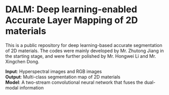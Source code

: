 # DALM: Deep learning-enabled Accurate Layer Mapping of 2D materials
This is a public repository for deep learning-based accurate segmentation of 2D materials. The codes were mainly developed by Mr. Zhutong Jiang in the starting stage, and were further polished by Mr. Hongwei Li and Mr. Xingchen Dong. 


<b>Input</b>: Hyperspectral images and RGB images \
<b>Output</b>: Multi-class segmentation map of 2D materials \
<b>Model</b>: A two-stream convolutional neural network that fuses the dual-modal information

